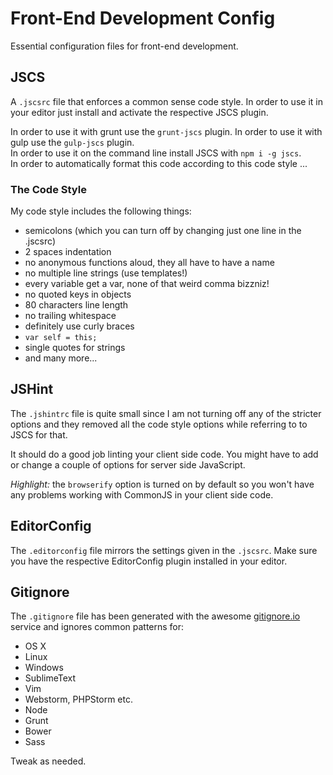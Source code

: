 # Front-End Development Config

Essential configuration files for front-end development.

## JSCS

A `.jscsrc` file that enforces a common sense code style.
In order to use it in your editor just install and activate the respective
JSCS plugin.

In order to use it with grunt use the `grunt-jscs` plugin.
In order to use it with gulp use the `gulp-jscs` plugin.  
In order to use it on the command line install JSCS with `npm i -g jscs`.  
In order to automatically format this code according to this code style ...

### The Code Style

My code style includes the following things:

* semicolons (which you can turn off by changing just one line in the .jscsrc)
* 2 spaces indentation
* no anonymous functions aloud, they all have to have a name
* no multiple line strings (use templates!)
* every variable get a var, none of that weird comma bizzniz!
* no quoted keys in objects
* 80 characters line length
* no trailing whitespace
* definitely use curly braces
* `var self = this;`
* single quotes for strings
* and many more...

## JSHint

The `.jshintrc` file is quite small since I am not turning off any of the
stricter options and they removed all the code style options while referring
to to JSCS for that.

It should do a good job linting your client side code. You might have to add
or change a couple of options for server side JavaScript.

_Highlight:_ the `browserify` option is turned on by default so you won't have any
problems working with CommonJS in your client side code.

## EditorConfig

The `.editorconfig` file mirrors the settings given in the `.jscsrc`. Make sure
you have the respective EditorConfig plugin installed in your editor.

## Gitignore

The `.gitignore` file has been generated with the awesome [gitignore.io](http://gitignore.io)
service and ignores common patterns for:

* OS X
* Linux
* Windows
* SublimeText
* Vim
* Webstorm, PHPStorm etc.
* Node
* Grunt
* Bower
* Sass

Tweak as needed.

